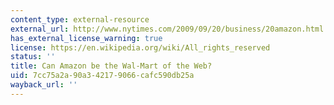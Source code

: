 ```yaml
---
content_type: external-resource
external_url: http://www.nytimes.com/2009/09/20/business/20amazon.html
has_external_license_warning: true
license: https://en.wikipedia.org/wiki/All_rights_reserved
status: ''
title: Can Amazon be the Wal-Mart of the Web?
uid: 7cc75a2a-90a3-4217-9066-cafc590db25a
wayback_url: ''
---
```

